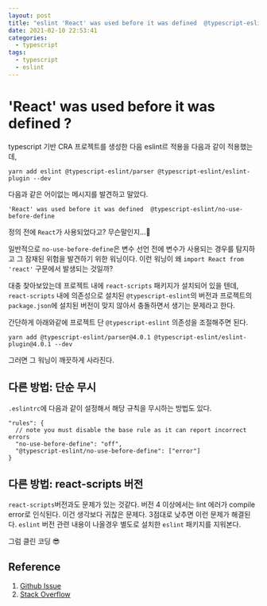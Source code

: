 ```yaml
---
layout: post
title: "eslint 'React' was used before it was defined  @typescript-eslint/no-use-before-define 대처법"
date: 2021-02-10 22:53:41
categories:
  - typescript
tags:
  - typescript
  - eslint
---
```


# 'React' was used before it was defined ?

typescript 기반 CRA 프로젝트를 생성한 다음 eslint르 적용을 다음과 같이 적용했는데,

```shell
yarn add eslint @typescript-eslint/parser @typescript-eslint/eslint-plugin --dev
```

다음과 같은 어이없는 메시지를 발견하고 말았다.

```
'React' was used before it was defined  @typescript-eslint/no-use-before-define
```

정의 전에 `React`가 사용되었다고? 무슨말인지...🤯

일반적으로 `no-use-before-define`은 변수 선언 전에 변수가 사용되는 경우를 탐지하고 그 잠재된 위험을 발견하기 위한 워닝이다. 이런 워닝이 왜 `import React from 'react'` 구문에서 발생되는 것일까?

대충 찾아보았는데 프로젝트 내에 `react-scripts` 패키지가 설치되어 있을 텐데, `react-scripts` 내에 의존성으로 설치된 `@typescript-eslint`의 버전과 프로젝트의 `package.json`에 설치된 버전이 맞지 않아서 충돌하면서 생기는 문제라고 한다.

간단하게 아래와같에 프로젝트 단 `@typescript-eslint` 의존성을 조절해주면 된다.

```
yarn add @typescript-eslint/parser@4.0.1 @typescript-eslint/eslint-plugin@4.0.1 --dev
```

그러면 그 워닝이 깨끗하게 사라진다.

## 다른 방법: 단순 무시
`.eslintrc`에 다음과 같이 설정해서 해당 규칙을 무시하는 방법도 있다.

```
"rules": {
  // note you must disable the base rule as it can report incorrect errors
  "no-use-before-define": "off",
  "@typescript-eslint/no-use-before-define": ["error"]
}
```

## 다른 방법: react-scripts 버전
`react-scripts`버전과도 문제가 있는 것같다. 버전 4 이상에서는 lint 에러가 compile error로 인식된다. 이건 생각보다 귀찮은 문제다. 3점대로 낮추면 이런 문제가 해결된다. `eslint` 버전 관련 내용이 나올경우 별도로 설치한 `eslint` 패키지를 지워본다.


그럼 클린 코딩 😎



## Reference
1. [Github Issue](https://github.com/typescript-eslint/typescript-eslint/issues/2540)
2. [Stack Overflow](https://stackoverflow.com/questions/63818415/react-was-used-before-it-was-defined)